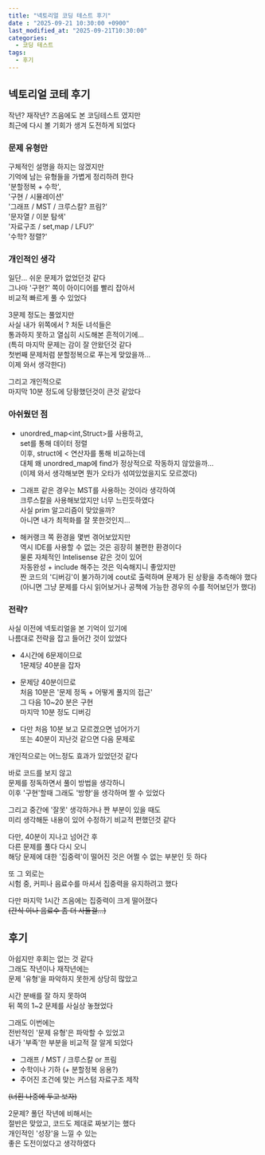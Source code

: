 ```yaml
---
title: "넥토리얼 코딩 테스트 후기"
date : "2025-09-21 10:30:00 +0900"
last_modified_at: "2025-09-21T10:30:00"
categories:
  - 코딩 테스트
tags:
  - 후기
---
```


## 넥토리얼 코테 후기
작년? 재작년? 즈음에도 본 코딩테스트 였지만<br>
최근에 다시 볼 기회가 생겨 도전하게 되었다<br>

### 문제 유형만
구체적인 설명을 하지는 않겠지만 <br>
기억에 남는 유형들을 가볍게 정리하려 한다<br>
'분할정복 + 수학',<br>
'구현 / 시뮬레이션'<br>
'그래프 / MST / 크루스칼? 프림?'<br>
'문자열 / 이분 탐색'<br>
'자료구조 / set,map / LFU?'<br>
'수학? 정렬?'<br>

### 개인적인 생각

일단... 쉬운 문제가 없었던것 같다<br>
그나마 '구현?' 쪽이 아이디어를 빨리 잡아서<br>
비교적 빠르게 풀 수 있었다<br>

3문제 정도는 풀었지만<br>
사실 내가 위쪽에서 ? 처둔 녀석들은<br>
통과하지 못하고 열심히 시도해본 흔적이기에...<br>
(특히 마지막 문제는 감이 잘 안왔던것 같다<br>
첫번째 문제처럼 분할정복으로 푸는게 맞았을까...<br>
이제 와서 생각한다)<br>

그리고 개인적으로<br>
마지막 10분 정도에 당황했던것이 큰것 같았다<br>


### 아쉬웠던 점

- unordred_map<int,Struct>를 사용하고,<br>
  set<struct>를 통해 데이터 정렬<br>
  이후, struct에 < 연산자를 통해 비교하는데<br>
  대체 왜 unordred_map에 find가 정상적으로 작동하지 않았을까...<br>
  (이제 와서 생각해보면 뭔가 오타가 섞여있었을지도 모르겠다)<br>

- 그래프 같은 경우는 MST를 사용하는 것이라 생각하여<br>
  크루스칼을 사용해보았지만 너무 느린듯하였다<br>
  사실 prim 알고리즘이 맞았을까?<br>
  아니면 내가 최적화를 잘 못한것인지...<br>

- 해커랭크 쪽 환경을 몇번 겪어보았지만<br>
  역시 IDE를 사용할 수 없는 것은 굉장히 불편한 환경이다<br>
  물론 자체적인 Intelisense 같은 것이 있어<br>
  자동완성 + include 해주는 것은 익숙해지니 좋았지만<br>
  짠 코드의 '디버깅'이 불가하기에 cout로 출력하며 문제가 된 상황을 추측해야 했다<br>
  (아니면 그냥 문제를 다시 읽어보거나 공책에 가능한 경우의 수를 적어보던가 했다)<br>

### 전략?
사실 이전에 넥토리얼을 본 기억이 있기에<br>
나름대로 전략을 잡고 들어간 것이 있었다<br>

- 4시간에 6문제이므로<br>
  1문제당 40분을 잡자<br>

- 문제당 40분이므로<br>
  처음 10분은 '문제 정독 + 어떻게 풀지의 접근'<br>
  그 다음 10~20 분은 구현<br>
  마지막 10분 정도 디버깅<br>

- 다만 처음 10분 보고 모르겠으면 넘어가기<br>
  또는 40분이 지난것 같으면 다음 문제로<br>

개인적으로는 어느정도 효과가 있었던것 같다<br>

바로 코드를 보지 않고<br>
문제를 정독하면서 풀이 방법을 생각하니<br>
이후 '구현'할때 그래도 '방향'을 생각하며 짤 수 있었다<br>

그리고 중간에 '잘못' 생각하거나 짠 부분이 있을 때도<br>
미리 생각해둔 내용이 있어 수정하기 비교적 편했던것 같다<br>

다만, 40분이 지나고 넘어간 후<br>
다른 문제를 풀다 다시 오니<br>
해당 문제에 대한 '집중력'이 떨어진 것은 어쩔 수 없는 부분인 듯 하다<br>

또 그 외로는<br>
시험 중, 커피나 음료수를 마셔서 집중력을 유지하려고 했다<br>

다만 마지막 1시간 즈음에는 집중력이 크게 떨어졌다<br>
~~(간식 이나 음료수 좀 더 사둘걸...)~~<br>

## 후기

아쉽지만 후회는 없는 것 같다<br>
그래도 작년이나 재작년에는<br>
문제 '유형'을 파악하지 못한게 상당히 많았고<br>

시간 분배를 잘 하지 못하여<br>
뒤 쪽의 1~2 문제를 사실상 놓쳤었다<br>

그래도 이번에는<br>
전반적인 '문제 유형'은 파악할 수 있었고<br>
내가 '부족'한 부분을 비교적 잘 알게 되었다<br>

- 그래프 / MST / 크루스칼 or 프림<br>
- 수학이나 기하 (+ 분할정복 응용?)<br>
- 주어진 조건에 맞는 커스텀 자료구조 제작<br>

~~(너흰 나중에 두고 보자)~~<br>

2문제? 풀던 작년에 비해서는<br>
절반은 맞았고, 코드도 제대로 짜보기는 했다<br>
개인적인 '성장'을 느낄 수 있는<br>
좋은 도전이었다고 생각하였다<br>
